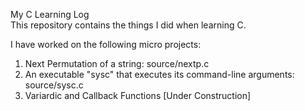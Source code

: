 My C Learning Log<br>
This repository contains the things I did when learning C.

I have worked on the following micro projects:<br>
1. Next Permutation of a string: source/nextp.c<br>
2. An executable "sysc" that executes its command-line arguments: source/sysc.c<br>
3. Variardic and Callback Functions [Under Construction]
